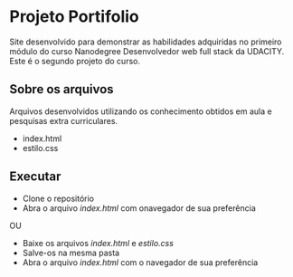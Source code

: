 # Projeto Portifolio
Site desenvolvido para demonstrar as habilidades adquiridas no primeiro módulo do curso Nanodegree Desenvolvedor web full stack da UDACITY.
Este é o segundo projeto do curso.

## Sobre os arquivos
Arquivos desenvolvidos utilizando os conhecimento obtidos em aula e pesquisas extra curriculares. 

* index.html
* estilo.css

## Executar

* Clone o repositório
* Abra o arquivo _index.html_ com onavegador de sua preferência 

OU

* Baixe os arquivos _index.html_ e _estilo.css_
* Salve-os na mesma pasta
* Abra o arquivo _index.html_ com o navegador de sua preferência 
